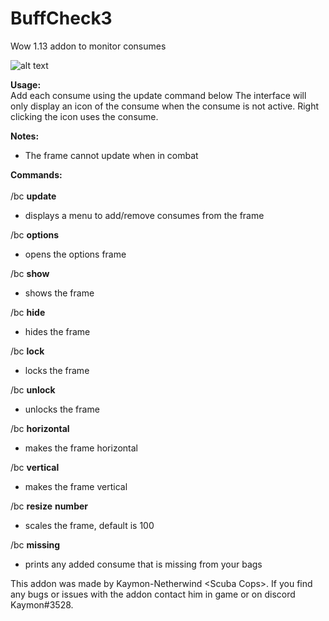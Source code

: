 # **BuffCheck3**
Wow 1.13 addon to monitor consumes

![alt text](https://i.imgur.com/hejONHO.png)

**Usage:**<br/>
Add each consume using the update command below The interface will only display an icon of 
the consume when the consume is not active. Right clicking the icon uses the consume.<br/>

**Notes:**
* The frame cannot update when in combat

**Commands:**<br/><br/>
/bc **update**

  - displays a menu to add/remove consumes from the frame

/bc **options**

   - opens the options frame

/bc **show**
  
  - shows the frame
  
/bc **hide**

   - hides the frame
   
/bc **lock**

   - locks the frame
   
/bc **unlock**

   - unlocks the frame

/bc **horizontal**

   - makes the frame horizontal

/bc **vertical**

   - makes the frame vertical
   
/bc **resize** **number**

   - scales the frame, default is 100

/bc **missing**

   - prints any added consume that is missing from your bags

This addon was made by Kaymon-Netherwind \<Scuba Cops>. If you find
any bugs or issues with the addon contact him in game or on discord Kaymon#3528.
